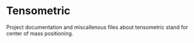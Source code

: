 # Tensometric
Project documentation  and miscallenous files about tensometric stand for center of mass positioning.
